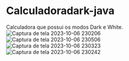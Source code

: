 # Calculadoradark-java
Calculadora que possui os modos Dark e White.
![Captura de tela 2023-10-06 230206](https://github.com/BrenoBr001/Calculadoradark-java/assets/129623940/6113ef50-a00e-4848-8147-e88cd8c300b3)
![Captura de tela 2023-10-06 230506](https://github.com/BrenoBr001/Calculadoradark-java/assets/129623940/7510e244-8296-449f-9e7d-a2231eedffca)
![Captura de tela 2023-10-06 230323](https://github.com/BrenoBr001/Calculadoradark-java/assets/129623940/996b1582-3038-4db8-acc9-1078b6b8b158)
![Captura de tela 2023-10-06 230242](https://github.com/BrenoBr001/Calculadoradark-java/assets/129623940/26e9fc2e-f802-4472-b374-8b1773bcdbed)
